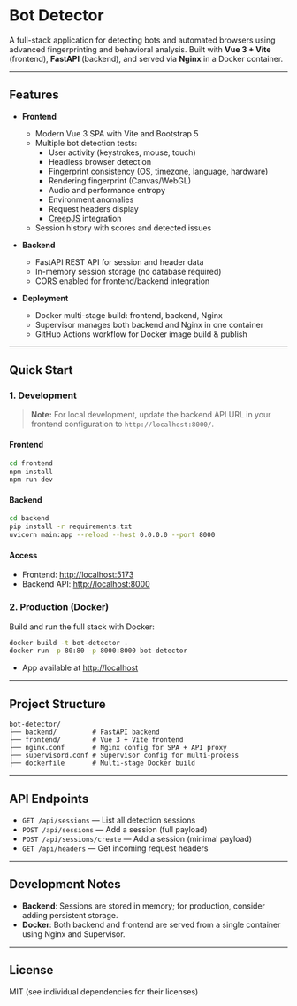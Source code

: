 # Bot Detector

A full-stack application for detecting bots and automated browsers using advanced fingerprinting and behavioral analysis. Built with **Vue 3 + Vite** (frontend), **FastAPI** (backend), and served via **Nginx** in a Docker container.

---

## Features

- **Frontend**
    - Modern Vue 3 SPA with Vite and Bootstrap 5
    - Multiple bot detection tests:
        - User activity (keystrokes, mouse, touch)
        - Headless browser detection
        - Fingerprint consistency (OS, timezone, language, hardware)
        - Rendering fingerprint (Canvas/WebGL)
        - Audio and performance entropy
        - Environment anomalies
        - Request headers display
        - [CreepJS](https://abrahamjuliot.github.io/creepjs/) integration
    - Session history with scores and detected issues

- **Backend**
    - FastAPI REST API for session and header data
    - In-memory session storage (no database required)
    - CORS enabled for frontend/backend integration

- **Deployment**
    - Docker multi-stage build: frontend, backend, Nginx
    - Supervisor manages both backend and Nginx in one container
    - GitHub Actions workflow for Docker image build & publish

---

## Quick Start

### 1. Development
> **Note:** For local development, update the backend API URL in your frontend configuration to `http://localhost:8000/`.

#### Frontend

```sh
cd frontend
npm install
npm run dev
```

#### Backend

```sh
cd backend
pip install -r requirements.txt
uvicorn main:app --reload --host 0.0.0.0 --port 8000
```

#### Access

- Frontend: [http://localhost:5173](http://localhost:5173)
- Backend API: [http://localhost:8000](http://localhost:8000)

### 2. Production (Docker)

Build and run the full stack with Docker:

```sh
docker build -t bot-detector .
docker run -p 80:80 -p 8000:8000 bot-detector
```

- App available at [http://localhost](http://localhost)

---

## Project Structure

```
bot-detector/
├── backend/         # FastAPI backend
├── frontend/        # Vue 3 + Vite frontend
├── nginx.conf       # Nginx config for SPA + API proxy
├── supervisord.conf # Supervisor config for multi-process
├── dockerfile       # Multi-stage Docker build
```

---

## API Endpoints

- `GET /api/sessions` — List all detection sessions
- `POST /api/sessions` — Add a session (full payload)
- `POST /api/sessions/create` — Add a session (minimal payload)
- `GET /api/headers` — Get incoming request headers

---

## Development Notes

- **Backend**: Sessions are stored in memory; for production, consider adding persistent storage.
- **Docker**: Both backend and frontend are served from a single container using Nginx and Supervisor.

---

## License

MIT (see individual dependencies for their licenses)